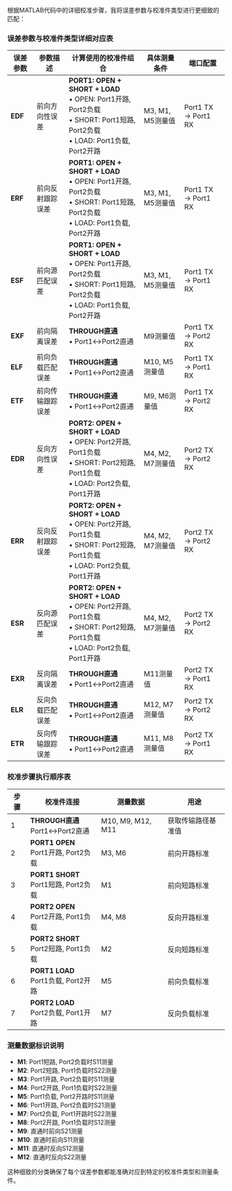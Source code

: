 根据MATLAB代码中的详细校准步骤，我将误差参数与校准件类型进行更细致的匹配：

### 误差参数与校准件类型详细对应表

| 误差参数 | 参数描述 | 计算使用的校准件组合 | 具体测量条件 | 端口配置 |
|---------|---------|-------------------|------------|---------|
| **EDF** | 前向方向性误差 | **PORT1: OPEN + SHORT + LOAD**<br>• OPEN: Port1开路, Port2负载<br>• SHORT: Port1短路, Port2负载<br>• LOAD: Port1负载, Port2开路 | M3, M1, M5测量值 | Port1 TX → Port1 RX |
| **ERF** | 前向反射跟踪误差 | **PORT1: OPEN + SHORT + LOAD**<br>• OPEN: Port1开路, Port2负载<br>• SHORT: Port1短路, Port2负载<br>• LOAD: Port1负载, Port2开路 | M3, M1, M5测量值 | Port1 TX → Port1 RX |
| **ESF** | 前向源匹配误差 | **PORT1: OPEN + SHORT + LOAD**<br>• OPEN: Port1开路, Port2负载<br>• SHORT: Port1短路, Port2负载<br>• LOAD: Port1负载, Port2开路 | M3, M1, M5测量值 | Port1 TX → Port1 RX |
| **EXF** | 前向隔离误差 | **THROUGH直通**<br>• Port1↔Port2直通 | M9测量值 | Port1 TX → Port2 RX |
| **ELF** | 前向负载匹配误差 | **THROUGH直通**<br>• Port1↔Port2直通 | M10, M5测量值 | Port1 TX → Port1 RX |
| **ETF** | 前向传输跟踪误差 | **THROUGH直通**<br>• Port1↔Port2直通 | M9, M6测量值 | Port1 TX → Port2 RX |
| **EDR** | 反向方向性误差 | **PORT2: OPEN + SHORT + LOAD**<br>• OPEN: Port2开路, Port1负载<br>• SHORT: Port2短路, Port1负载<br>• LOAD: Port2负载, Port1开路 | M4, M2, M7测量值 | Port2 TX → Port2 RX |
| **ERR** | 反向反射跟踪误差 | **PORT2: OPEN + SHORT + LOAD**<br>• OPEN: Port2开路, Port1负载<br>• SHORT: Port2短路, Port1负载<br>• LOAD: Port2负载, Port1开路 | M4, M2, M7测量值 | Port2 TX → Port2 RX |
| **ESR** | 反向源匹配误差 | **PORT2: OPEN + SHORT + LOAD**<br>• OPEN: Port2开路, Port1负载<br>• SHORT: Port2短路, Port1负载<br>• LOAD: Port2负载, Port1开路 | M4, M2, M7测量值 | Port2 TX → Port2 RX |
| **EXR** | 反向隔离误差 | **THROUGH直通**<br>• Port1↔Port2直通 | M11测量值 | Port2 TX → Port1 RX |
| **ELR** | 反向负载匹配误差 | **THROUGH直通**<br>• Port1↔Port2直通 | M12, M7测量值 | Port2 TX → Port2 RX |
| **ETR** | 反向传输跟踪误差 | **THROUGH直通**<br>• Port1↔Port2直通 | M11, M8测量值 | Port2 TX → Port1 RX |

### 校准步骤执行顺序表

| 步骤 | 校准件连接 | 测量数据 | 用途 |
|------|-----------|---------|------|
| 1 | **THROUGH直通**<br>Port1↔Port2直通 | M10, M9, M12, M11 | 获取传输路径基准值 |
| 2 | **PORT1 OPEN**<br>Port1开路, Port2负载 | M3, M6 | 前向开路标准 |
| 3 | **PORT1 SHORT**<br>Port1短路, Port2负载 | M1 | 前向短路标准 |
| 4 | **PORT2 OPEN**<br>Port2开路, Port1负载 | M4, M8 | 反向开路标准 |
| 5 | **PORT2 SHORT**<br>Port2短路, Port1负载 | M2 | 反向短路标准 |
| 6 | **PORT1 LOAD**<br>Port1负载, Port2开路 | M5 | 前向负载标准 |
| 7 | **PORT2 LOAD**<br>Port2负载, Port1开路 | M7 | 反向负载标准 |

### 测量数据标识说明

- **M1**: Port1短路, Port2负载时S11测量
- **M2**: Port2短路, Port1负载时S22测量
- **M3**: Port1开路, Port2负载时S11测量
- **M4**: Port2开路, Port1负载时S22测量
- **M5**: Port1负载, Port2开路时S11测量
- **M6**: Port1开路, Port2负载时S21测量
- **M7**: Port2负载, Port1开路时S22测量
- **M8**: Port2开路, Port1负载时S12测量
- **M9**: 直通时前向S21测量
- **M10**: 直通时前向S11测量
- **M11**: 直通时反向S12测量
- **M12**: 直通时反向S22测量

这种细致的分类确保了每个误差参数都能准确对应到特定的校准件类型和测量条件。